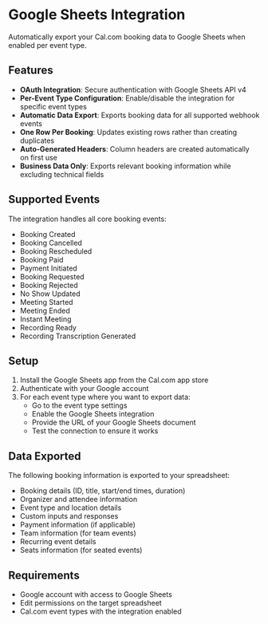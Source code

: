 # Google Sheets Integration

Automatically export your Cal.com booking data to Google Sheets when enabled per event type.

## Features

- **OAuth Integration**: Secure authentication with Google Sheets API v4
- **Per-Event Type Configuration**: Enable/disable the integration for specific event types
- **Automatic Data Export**: Exports booking data for all supported webhook events
- **One Row Per Booking**: Updates existing rows rather than creating duplicates
- **Auto-Generated Headers**: Column headers are created automatically on first use
- **Business Data Only**: Exports relevant booking information while excluding technical fields

## Supported Events

The integration handles all core booking events:
- Booking Created
- Booking Cancelled
- Booking Rescheduled
- Booking Paid
- Payment Initiated
- Booking Requested
- Booking Rejected
- No Show Updated
- Meeting Started
- Meeting Ended
- Instant Meeting
- Recording Ready
- Recording Transcription Generated

## Setup

1. Install the Google Sheets app from the Cal.com app store
2. Authenticate with your Google account
3. For each event type where you want to export data:
   - Go to the event type settings
   - Enable the Google Sheets integration
   - Provide the URL of your Google Sheets document
   - Test the connection to ensure it works

## Data Exported

The following booking information is exported to your spreadsheet:
- Booking details (ID, title, start/end times, duration)
- Organizer and attendee information
- Event type and location details
- Custom inputs and responses
- Payment information (if applicable)
- Team information (for team events)
- Recurring event details
- Seats information (for seated events)

## Requirements

- Google account with access to Google Sheets
- Edit permissions on the target spreadsheet
- Cal.com event types with the integration enabled